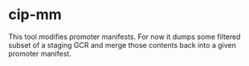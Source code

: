 # cip-mm

This tool *m*odifies promoter *m*anifests. For now it dumps some filtered
subset of a staging GCR and merge those contents back into a given promoter
manifest.
